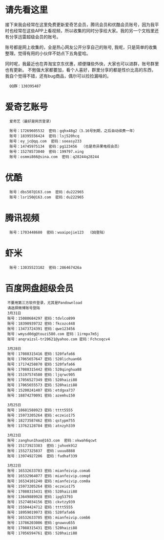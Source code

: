 # 请先看这里
接下来我会经常在这里免费更新爱奇艺会员，腾讯会员和优酷会员账号，因为我平时也经常在这些APP上看视频，所以收集的同时分享给大家。我的另一个文档里还有分享迅雷超级会员的账号。

账号都是网上收集的，全是热心网友公开分享自己的账号, 我呢，只是简单的收集整理。觉得有用的小伙伴不妨点下五角星哈。

同时呢，我最近也在弄淘宝京东优惠，顺便赚些外快，大家也可以进群，账号群里也有更新。
不勉强大家都要加，看个人喜好，群里分享的都是性价比高的东西，我自个觉得不错，还有bug商品，偶尔可以捡捡漏啥的。

      QQ群：130395487

# 爱奇艺账号 
      爱奇艺（最好是网页登录）
      
      账号：17269605532  密码：gqhx48g2（3.16号到期，之后自动续费一年）
      账号：18395556424  密码：lsj520hcq
      账号：ey_jc@qq.com  密码：soeasy233
      账号：14745975134  密码：pg123456  （也是奇异果电视会员）
      账号：15278573040  密码：199797.xing
      账号：osmmi866@sina.com  密码：q28244q28244

# 优酷
      账号：dbs507@163.com  密码：du222965
      账号：lsr150@163.com  密码：du222965

# 腾讯视频
      账号：1703448680  密码：wuaipojie123  （QQ登陆）

# 虾米
      账号：13035523102  密码：286467426a
      
# 百度网盘超级会员

     不要用第三方软件登录，尤其是Pandownload
     请选择微博账号登陆
     3月31日
     账号：15080684297 密码：tdvlco899
     账号：18390939732 密码：fkcozc448
     账号：13473724391 密码：qwe123456
     账号：wmysd0dg@touzi580.com 密码：1irmpx7m5j
     账号：anqraizsl-tr20621@yahoo.com 密码：Fchcoqcv4
     
     3月28日
     账号：17088315416 密码：520fafa66
     账号：17065657647 密码：520lichuan66
     账号：17174258870 密码：520fafa66
     账号：17088315442 密码：520qinghua88
     账号：15197574580 密码：ljqrwc905
     账号：17056527349 密码：520haizi88
     账号：17065655573 密码：520haizi88
     账号：15200241407 密码：etdgxa737
     账号：18874270091 密码：azemhu150
     
     3月25日
     账号：18681588923 密码：tttt5555
     账号：15973205264 密码：eczeio175
     账号：18273587462 密码：qstypm755
     账号：13762128784 密码：atnzyh339
     
     3月23日
     账号：zanghun1hao@163.com  密码：xkwah6qcwt
     账号：15173923383  密码：juhvek912
     账号：15527325837  密码：uuuu8888
     账号：13974927206  密码：fudhaf339

     3月22日
     账号：16532633703 密码：mianfeivip.coma6
     账号：16532964077 密码：mianfeivip.comqd
     账号：16534101240 密码：mianfeivip.com8a
     账号：15973205264 密码：eczeio175
     账号：17088315431 密码：520haizi88
     账号：13649889928 密码：ipg53793
     账号：15274034156 密码：ckvtzy939
     账号：15504424712 密码：tttt5555
     账号：18959019973 密码：520fafa66
     账号：16532633705 密码：mianfeivip.comb6
     账号：13786203006 密码：gnuwvu655
     账号：17088315431 密码：520haizi88
     账号：17056594761 密码：520haizi88
